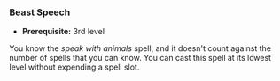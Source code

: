 ### Beast Speech
- **Prerequisite:** 3rd level

You know the *speak with animals* spell, and it doesn't count against the number of spells that you can know.
You can cast this spell at its lowest level without expending a spell slot.
